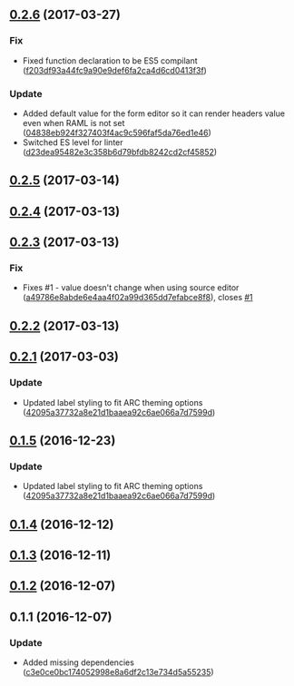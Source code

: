<a name="0.2.6"></a>
## [0.2.6](https://github.com/advanced-rest-client/raml-headers-form/compare/0.2.4...v0.2.6) (2017-03-27)


### Fix

* Fixed function declaration to be ES5 compilant ([f203df93a44fc9a90e9def6fa2ca4d6cd0413f3f](https://github.com/advanced-rest-client/raml-headers-form/commit/f203df93a44fc9a90e9def6fa2ca4d6cd0413f3f))

### Update

* Added default value for the form editor so it can render headers value even when RAML is not set ([04838eb924f327403f4ac9c596faf5da76ed1e46](https://github.com/advanced-rest-client/raml-headers-form/commit/04838eb924f327403f4ac9c596faf5da76ed1e46))
* Switched ES level for linter ([d23dea95482e3c358b6d79bfdb8242cd2cf45852](https://github.com/advanced-rest-client/raml-headers-form/commit/d23dea95482e3c358b6d79bfdb8242cd2cf45852))



<a name="0.2.5"></a>
## [0.2.5](https://github.com/advanced-rest-client/raml-headers-form/compare/0.2.4...v0.2.5) (2017-03-14)




<a name="0.2.4"></a>
## [0.2.4](https://github.com/advanced-rest-client/raml-headers-form/compare/0.2.3...v0.2.4) (2017-03-13)




<a name="0.2.3"></a>
## [0.2.3](https://github.com/advanced-rest-client/raml-headers-form/compare/0.2.1...v0.2.3) (2017-03-13)


### Fix

* Fixes #1 - value doesn't change when using source editor ([a49786e8abde6e4aa4f02a99d365dd7efabce8f8](https://github.com/advanced-rest-client/raml-headers-form/commit/a49786e8abde6e4aa4f02a99d365dd7efabce8f8)), closes [#1](https://github.com/advanced-rest-client/raml-headers-form/issues/1)



<a name="0.2.2"></a>
## [0.2.2](https://github.com/advanced-rest-client/raml-headers-form/compare/0.2.1...v0.2.2) (2017-03-13)




<a name="0.2.1"></a>
## [0.2.1](https://github.com/advanced-rest-client/raml-headers-form/compare/0.1.4...v0.2.1) (2017-03-03)


### Update

* Updated label styling to fit ARC theming options ([42095a37732a8e21d1baaea92c6ae066a7d7599d](https://github.com/advanced-rest-client/raml-headers-form/commit/42095a37732a8e21d1baaea92c6ae066a7d7599d))



<a name="0.1.5"></a>
## [0.1.5](https://github.com/advanced-rest-client/raml-headers-form/compare/0.1.4...v0.1.5) (2016-12-23)


### Update

* Updated label styling to fit ARC theming options ([42095a37732a8e21d1baaea92c6ae066a7d7599d](https://github.com/advanced-rest-client/raml-headers-form/commit/42095a37732a8e21d1baaea92c6ae066a7d7599d))



<a name="0.1.4"></a>
## [0.1.4](https://github.com/advanced-rest-client/raml-headers-form/compare/0.1.3...v0.1.4) (2016-12-12)




<a name="0.1.3"></a>
## [0.1.3](https://github.com/advanced-rest-client/raml-headers-form/compare/0.1.2...v0.1.3) (2016-12-11)




<a name="0.1.2"></a>
## [0.1.2](https://github.com/advanced-rest-client/raml-headers-form/compare/0.1.1...v0.1.2) (2016-12-07)




<a name="0.1.1"></a>
## 0.1.1 (2016-12-07)


### Update

* Added missing dependencies ([c3e0ce0bc174052998e8a6df2c13e734d5a55235](https://github.com/advanced-rest-client/raml-headers-form/commit/c3e0ce0bc174052998e8a6df2c13e734d5a55235))



